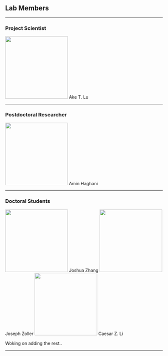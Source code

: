 ## Lab Members

---

### Project Scientist

<img src="images/ake.jpg?raw=true" width="200"/>
Ake T. Lu

---

### Postdoctoral Researcher

<img src="images/amin.jpg?raw=true" width="200"/>
Amin Haghani

---

### Doctoral Students

<img src="images/josh.jpg?raw=true" width="200"/>
Joshua Zhang

<img src="images/joseph.jpg?raw=true" width="200"/>
Joseph Zoller

<img src="images/caesar.png?raw=true" width="200"/>
Caesar Z. Li


Woking on adding the rest..

---

